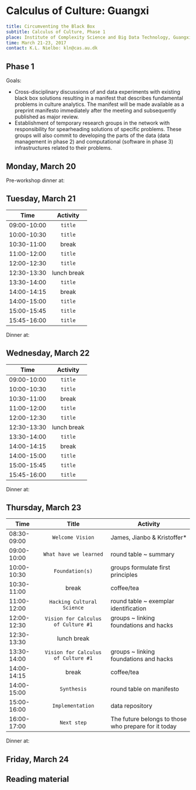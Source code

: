 # Calculus of Culture: Guangxi

```yaml
title: Circumventing the Black Box
subtitle: Calculus of Culture, Phase 1
place: Institute of Complexity Science and Big Data Technology, Guangxi University, China
time: March 21-23, 2017
contact: K.L. Nielbo: kln@cas.au.dk
```
## Phase 1
Goals:  
- Cross-disciplinary discussions of and data experiments with existing black box solutions resulting in a manifest that describes fundamental problems in culture analytics. The manifest will be made available as a preprint manifesto immediately after the meeting and subsequently published as major review.   
- Establishment of temporary research groups in the network with responsibility for spearheading solutions of specific problems. These groups will also commit to developing the parts of the data (data management in phase 2) and computational (software in phase 3) infrastructures related to their problems.



## Monday, March 20
Pre-workshop dinner at:

## Tuesday, March 21


| Time        | Activity           |
| ------------- |:-------------:|
| 09:00-10:00 | `title` |
| 10:00-10:30 | `title` |
| 10:30-11:00 | break |
| 11:00-12:00 | `title` |
| 12:00-12:30 | `title` |
| 12:30-13:30 | lunch break |
| 13:30-14:00 | `title` |
| 14:00-14:15 | break |
| 14:00-15:00 | `title` |
| 15:00-15:45 | `title` |
| 15:45-16:00 | `title`|
Dinner at:

## Wednesday, March 22


| Time        | Activity           |
| ------------- |:-------------:|
| 09:00-10:00 | `title` |
| 10:00-10:30 | `title` |
| 10:30-11:00 | break |
| 11:00-12:00 | `title` |
| 12:00-12:30 | `title` |
| 12:30-13:30 | lunch break |
| 13:30-14:00 | `title` |
| 14:00-14:15 | break |
| 14:00-15:00 | `title` |
| 15:00-15:45 | `title` |
| 15:45-16:00 | `title`|


Dinner at:

[//]: # "AR meeting 12-16 CET"

## Thursday, March 23  



| Time        | Title        | Activity        |
| ------------- |:-------------:| ------------- |
| 08:30-09:00 |`Welcome Vision`| James, Jianbo & Kristoffer* |
| 09:00-10:00 |`What have we learned` | round table ~ summary|
| 10:00-10:30 | `Foundation(s)` | groups formulate first principles|
| 10:30-11:00 | break | coffee/tea |
| 11:00-12:00 | `Hacking Cultural Science` | round table ~ exemplar identification |
| 12:00-12:30 | `Vision for Calculus of Culture #1` | groups ~ linking foundations and hacks |
| 12:30-13:30 | lunch break | |
| 13:30-14:00 | `Vision for Calculus of Culture #1` |groups ~ linking foundations and hacks |
| 14:00-14:15 | break | coffee/tea |
| 14:00-15:00 | `Synthesis` |round table on manifesto|
| 15:00-16:00 | `Implementation` | data repository |
| 16:00-17:00 | `Next step` | The future belongs to those who prepare for it today|

Dinner at:


## Friday, March 24


## Reading material
